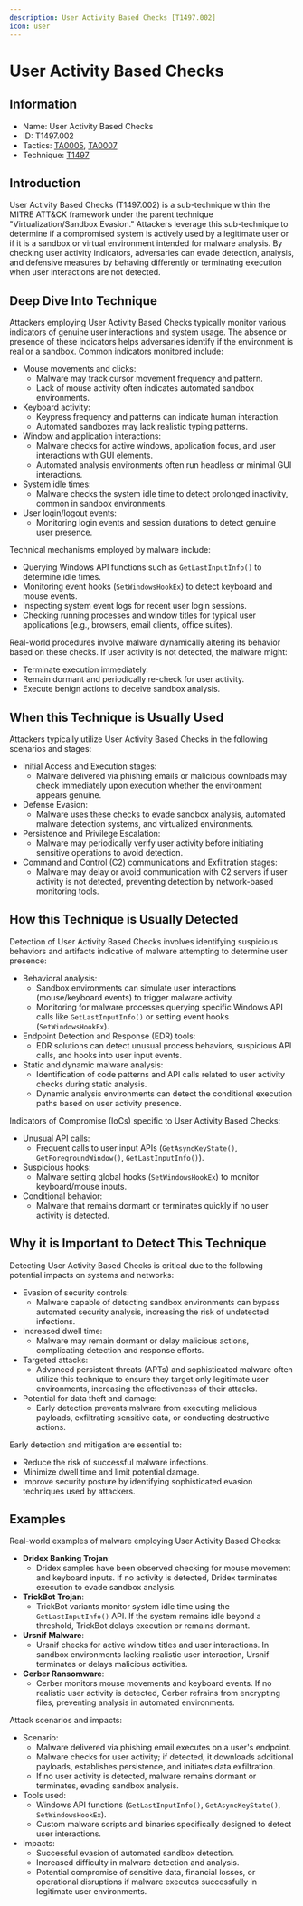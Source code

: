 ```yaml
---
description: User Activity Based Checks [T1497.002]
icon: user
---
```


# User Activity Based Checks

## Information

* Name: User Activity Based Checks
* ID: T1497.002
* Tactics: [TA0005](../../ta0005/), [TA0007](../)
* Technique: [T1497](./)

## Introduction

User Activity Based Checks (T1497.002) is a sub-technique within the MITRE ATT\&CK framework under the parent technique "Virtualization/Sandbox Evasion." Attackers leverage this sub-technique to determine if a compromised system is actively used by a legitimate user or if it is a sandbox or virtual environment intended for malware analysis. By checking user activity indicators, adversaries can evade detection, analysis, and defensive measures by behaving differently or terminating execution when user interactions are not detected.

## Deep Dive Into Technique

Attackers employing User Activity Based Checks typically monitor various indicators of genuine user interactions and system usage. The absence or presence of these indicators helps adversaries identify if the environment is real or a sandbox. Common indicators monitored include:

* Mouse movements and clicks:
  * Malware may track cursor movement frequency and pattern.
  * Lack of mouse activity often indicates automated sandbox environments.
* Keyboard activity:
  * Keypress frequency and patterns can indicate human interaction.
  * Automated sandboxes may lack realistic typing patterns.
* Window and application interactions:
  * Malware checks for active windows, application focus, and user interactions with GUI elements.
  * Automated analysis environments often run headless or minimal GUI interactions.
* System idle times:
  * Malware checks the system idle time to detect prolonged inactivity, common in sandbox environments.
* User login/logout events:
  * Monitoring login events and session durations to detect genuine user presence.

Technical mechanisms employed by malware include:

* Querying Windows API functions such as `GetLastInputInfo()` to determine idle times.
* Monitoring event hooks (`SetWindowsHookEx`) to detect keyboard and mouse events.
* Inspecting system event logs for recent user login sessions.
* Checking running processes and window titles for typical user applications (e.g., browsers, email clients, office suites).

Real-world procedures involve malware dynamically altering its behavior based on these checks. If user activity is not detected, the malware might:

* Terminate execution immediately.
* Remain dormant and periodically re-check for user activity.
* Execute benign actions to deceive sandbox analysis.

## When this Technique is Usually Used

Attackers typically utilize User Activity Based Checks in the following scenarios and stages:

* Initial Access and Execution stages:
  * Malware delivered via phishing emails or malicious downloads may check immediately upon execution whether the environment appears genuine.
* Defense Evasion:
  * Malware uses these checks to evade sandbox analysis, automated malware detection systems, and virtualized environments.
* Persistence and Privilege Escalation:
  * Malware may periodically verify user activity before initiating sensitive operations to avoid detection.
* Command and Control (C2) communications and Exfiltration stages:
  * Malware may delay or avoid communication with C2 servers if user activity is not detected, preventing detection by network-based monitoring tools.

## How this Technique is Usually Detected

Detection of User Activity Based Checks involves identifying suspicious behaviors and artifacts indicative of malware attempting to determine user presence:

* Behavioral analysis:
  * Sandbox environments can simulate user interactions (mouse/keyboard events) to trigger malware activity.
  * Monitoring for malware processes querying specific Windows API calls like `GetLastInputInfo()` or setting event hooks (`SetWindowsHookEx`).
* Endpoint Detection and Response (EDR) tools:
  * EDR solutions can detect unusual process behaviors, suspicious API calls, and hooks into user input events.
* Static and dynamic malware analysis:
  * Identification of code patterns and API calls related to user activity checks during static analysis.
  * Dynamic analysis environments can detect the conditional execution paths based on user activity presence.

Indicators of Compromise (IoCs) specific to User Activity Based Checks:

* Unusual API calls:
  * Frequent calls to user input APIs (`GetAsyncKeyState()`, `GetForegroundWindow()`, `GetLastInputInfo()`).
* Suspicious hooks:
  * Malware setting global hooks (`SetWindowsHookEx`) to monitor keyboard/mouse inputs.
* Conditional behavior:
  * Malware that remains dormant or terminates quickly if no user activity is detected.

## Why it is Important to Detect This Technique

Detecting User Activity Based Checks is critical due to the following potential impacts on systems and networks:

* Evasion of security controls:
  * Malware capable of detecting sandbox environments can bypass automated security analysis, increasing the risk of undetected infections.
* Increased dwell time:
  * Malware may remain dormant or delay malicious actions, complicating detection and response efforts.
* Targeted attacks:
  * Advanced persistent threats (APTs) and sophisticated malware often utilize this technique to ensure they target only legitimate user environments, increasing the effectiveness of their attacks.
* Potential for data theft and damage:
  * Early detection prevents malware from executing malicious payloads, exfiltrating sensitive data, or conducting destructive actions.

Early detection and mitigation are essential to:

* Reduce the risk of successful malware infections.
* Minimize dwell time and limit potential damage.
* Improve security posture by identifying sophisticated evasion techniques used by attackers.

## Examples

Real-world examples of malware employing User Activity Based Checks:

* **Dridex Banking Trojan**:
  * Dridex samples have been observed checking for mouse movement and keyboard inputs. If no activity is detected, Dridex terminates execution to evade sandbox analysis.
* **TrickBot Trojan**:
  * TrickBot variants monitor system idle time using the `GetLastInputInfo()` API. If the system remains idle beyond a threshold, TrickBot delays execution or remains dormant.
* **Ursnif Malware**:
  * Ursnif checks for active window titles and user interactions. In sandbox environments lacking realistic user interaction, Ursnif terminates or delays malicious activities.
* **Cerber Ransomware**:
  * Cerber monitors mouse movements and keyboard events. If no realistic user activity is detected, Cerber refrains from encrypting files, preventing analysis in automated environments.

Attack scenarios and impacts:

* Scenario:
  * Malware delivered via phishing email executes on a user's endpoint.
  * Malware checks for user activity; if detected, it downloads additional payloads, establishes persistence, and initiates data exfiltration.
  * If no user activity is detected, malware remains dormant or terminates, evading sandbox analysis.
* Tools used:
  * Windows API functions (`GetLastInputInfo()`, `GetAsyncKeyState()`, `SetWindowsHookEx`).
  * Custom malware scripts and binaries specifically designed to detect user interactions.
* Impacts:
  * Successful evasion of automated sandbox detection.
  * Increased difficulty in malware detection and analysis.
  * Potential compromise of sensitive data, financial losses, or operational disruptions if malware executes successfully in legitimate user environments.
